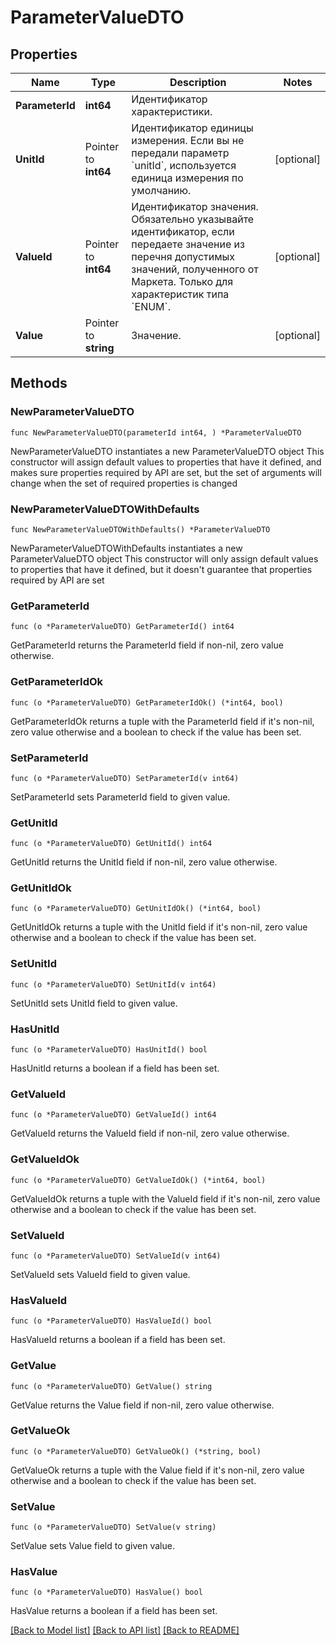 # ParameterValueDTO

## Properties

Name | Type | Description | Notes
------------ | ------------- | ------------- | -------------
**ParameterId** | **int64** | Идентификатор характеристики. | 
**UnitId** | Pointer to **int64** | Идентификатор единицы измерения. Если вы не передали параметр &#x60;unitId&#x60;, используется единица измерения по умолчанию. | [optional] 
**ValueId** | Pointer to **int64** | Идентификатор значения.  Обязательно указывайте идентификатор, если передаете значение из перечня допустимых значений, полученного от Маркета.  Только для характеристик типа &#x60;ENUM&#x60;.  | [optional] 
**Value** | Pointer to **string** | Значение. | [optional] 

## Methods

### NewParameterValueDTO

`func NewParameterValueDTO(parameterId int64, ) *ParameterValueDTO`

NewParameterValueDTO instantiates a new ParameterValueDTO object
This constructor will assign default values to properties that have it defined,
and makes sure properties required by API are set, but the set of arguments
will change when the set of required properties is changed

### NewParameterValueDTOWithDefaults

`func NewParameterValueDTOWithDefaults() *ParameterValueDTO`

NewParameterValueDTOWithDefaults instantiates a new ParameterValueDTO object
This constructor will only assign default values to properties that have it defined,
but it doesn't guarantee that properties required by API are set

### GetParameterId

`func (o *ParameterValueDTO) GetParameterId() int64`

GetParameterId returns the ParameterId field if non-nil, zero value otherwise.

### GetParameterIdOk

`func (o *ParameterValueDTO) GetParameterIdOk() (*int64, bool)`

GetParameterIdOk returns a tuple with the ParameterId field if it's non-nil, zero value otherwise
and a boolean to check if the value has been set.

### SetParameterId

`func (o *ParameterValueDTO) SetParameterId(v int64)`

SetParameterId sets ParameterId field to given value.


### GetUnitId

`func (o *ParameterValueDTO) GetUnitId() int64`

GetUnitId returns the UnitId field if non-nil, zero value otherwise.

### GetUnitIdOk

`func (o *ParameterValueDTO) GetUnitIdOk() (*int64, bool)`

GetUnitIdOk returns a tuple with the UnitId field if it's non-nil, zero value otherwise
and a boolean to check if the value has been set.

### SetUnitId

`func (o *ParameterValueDTO) SetUnitId(v int64)`

SetUnitId sets UnitId field to given value.

### HasUnitId

`func (o *ParameterValueDTO) HasUnitId() bool`

HasUnitId returns a boolean if a field has been set.

### GetValueId

`func (o *ParameterValueDTO) GetValueId() int64`

GetValueId returns the ValueId field if non-nil, zero value otherwise.

### GetValueIdOk

`func (o *ParameterValueDTO) GetValueIdOk() (*int64, bool)`

GetValueIdOk returns a tuple with the ValueId field if it's non-nil, zero value otherwise
and a boolean to check if the value has been set.

### SetValueId

`func (o *ParameterValueDTO) SetValueId(v int64)`

SetValueId sets ValueId field to given value.

### HasValueId

`func (o *ParameterValueDTO) HasValueId() bool`

HasValueId returns a boolean if a field has been set.

### GetValue

`func (o *ParameterValueDTO) GetValue() string`

GetValue returns the Value field if non-nil, zero value otherwise.

### GetValueOk

`func (o *ParameterValueDTO) GetValueOk() (*string, bool)`

GetValueOk returns a tuple with the Value field if it's non-nil, zero value otherwise
and a boolean to check if the value has been set.

### SetValue

`func (o *ParameterValueDTO) SetValue(v string)`

SetValue sets Value field to given value.

### HasValue

`func (o *ParameterValueDTO) HasValue() bool`

HasValue returns a boolean if a field has been set.


[[Back to Model list]](../README.md#documentation-for-models) [[Back to API list]](../README.md#documentation-for-api-endpoints) [[Back to README]](../README.md)


